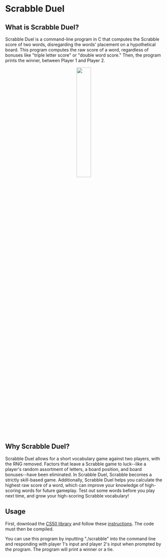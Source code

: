 # Scrabble Duel

## What is Scrabble Duel?
Scrabble Duel is a command-line program in C that computes the Scrabble score of two words, disregarding the words' placement on a hypothetical board. This program computes the raw score of a word, regardless of bonuses like "triple letter score" or "double word score." Then, the program prints the winner, between Player 1 and Player 2.

<div align="center">

<img src="https://github.com/madison-nicole/scrabble-duel/blob/main/Scrabble-Duel.GIF" width="30%" height="30%" />

</div>

## Why Scrabble Duel?
Scrabble Duel allows for a short vocabulary game against two players, with the RNG removed. Factors that leave a Scrabble game to luck--like a player's random assortment of letters, a board position, and board bonuses--have been eliminated. In Scrabble Duel, Scrabble becomes a strictly skill-based game. Additionally, Scrabble Duel helps you calculate the highest raw score of a word, which can improve your knowledge of high-scoring words for future gameplay. Test out some words before you play next time, and grow your high-scoring Scrabble vocabulary!

## Usage
First, download the [CS50 library](https://github.com/cs50/libcs50/releases) and follow these [instructions](https://github.com/madison-nicole/libcs50). The code must then be compiled.

You can use this program by inputting "./scrabble" into the command line and responding with player 1's input and player 2's input when prompted by the program. The program will print a winner or a tie.

